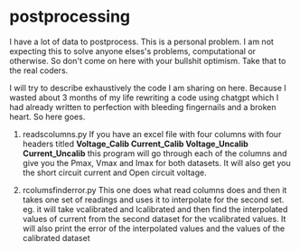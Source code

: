# postprocessing
I have a lot of data to postprocess. This is a personal problem. I am not expecting this to solve anyone elses's problems, computational or otherwise. So don't come on here with your bullshit optimism. Take that to the real coders.

I will try to describe exhaustively the code I am sharing on here. Because I wasted about 3 months of my life rewriting a code using chatgpt which I had already written to perfection with  bleeding fingernails and a broken heart. So here goes.

1. readscolumns.py
    If you have an excel file with four columns with four headers titled **Voltage_Calib	Current_Calib	Voltage_Uncalib	Current_Uncalib** this program will go through each of the columns and give you the Pmax, Vmax and Imax for both datasets. It will also get you the short circuit current and Open circuit voltage. 


2. rcolumsfinderror.py
This one does what read columns does and then it takes one set of readings and uses it to interpolate for the second set. eg. it will take vcalibrated and Icalibrated and then find the interpolated values of current from the second dataset for the vcalibrated values. It will also print the error of the interpolated values and the values of the calibrated dataset

